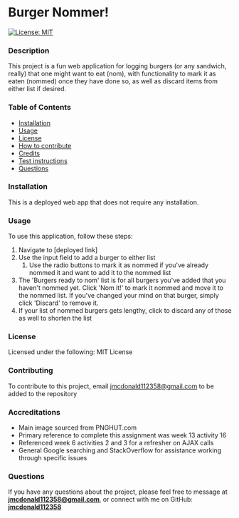 # Burger Nommer!

[![License: MIT](https://img.shields.io/badge/License-MIT-yellow.svg)](https://opensource.org/licenses/MIT)  

### Description
This project is a fun web application for logging burgers (or any sandwich, really) that one might want to eat (nom), with functionality to mark it as eaten (nommed) once they have done so, as well as discard items from either list if desired.

### Table of Contents
- [Installation](#installation)
- [Usage](#usage)
- [License](#license)
- [How to contribute](#contributing)
- [Credits](#accreditations)
- [Test instructions](#tests)
- [Questions](#questions)

### Installation
This is a deployed web app that does not require any installation.

### Usage
To use this application, follow these steps:
1. Navigate to [deployed link]
2. Use the input field to add a burger to either list
    1. Use the radio buttons to mark it as nommed if you've already nommed it and want to add it to the nommed list
3. The 'Burgers ready to nom' list is for all burgers you've added that you haven't nommed yet. Click 'Nom it!' to mark it nommed and move it to the nommed list. If you've changed your mind on that burger, simply click 'Discard' to remove it.
4. If your list of nommed burgers gets lengthy, click to discard any of those as well to shorten the list

### License
Licensed under the following: MIT License

### Contributing
To contribute to this project, email jmcdonald112358@gmail.com to be added to the repository

### Accreditations
- Main image sourced from PNGHUT.com
- Primary reference to complete this assignment was week 13 activity 16 
- Referenced week 6 activities 2 and 3 for a refresher on AJAX calls
- General Google searching and StackOverflow for assistance working through specific issues


### Questions
If you have any questions about the project, please feel free to message at **jmcdonald112358@gmail.com**, or connect with me on GitHub: **[jmcdonald112358](https://github.com/jmcdonald112358)**
